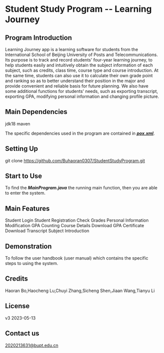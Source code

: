 # Student Study Program -- Learning Journey

## Program Introduction

Learning Journey app is a learning software for students from the International School of Beijing University of Posts and Telecommunications. Its purpose is to track and record students' four-year learning journey, to help students easily and intuitively obtain the subject information of each subject, such as credits, class time, course type and course introduction. At the same time, students can also use it to calculate their own grade point and ranking so as to better understand their position in the major and provide convenient and reliable basis for future planning. We also have some additional functions for students' needs, such as exporting transcript, exporting GPA, modifying personal information and changing profile picture.

## Main Dependencies

jdk18
maven

The specific dependencies used in the program are contained in ***<u>pox.xml</u>***.


## Setting Up

git clone https://github.com/Buhaoran0307/StudentStudyProgram.git

## Start to Use

To find the ***MainProgram.java*** the running main function, then you are able to enter the system.

## Main Features

Student Login
Student Registration
Check Grades
Personal Information Modification
GPA Counting
Course Details
Download GPA Certificate 
Download Transcript
Subject Introduction   

## Demonstration

To follow the user handbook (user manual) which contains the specific steps to using the system.

## Credits

Haoran Bo,Haocheng Lu,Chuyi Zhang,Sicheng Shen,Jiaan Wang,Tianyu Li

## License

v3 2023-05-13

## Contact us

2020213631@bupt.edu.cn
